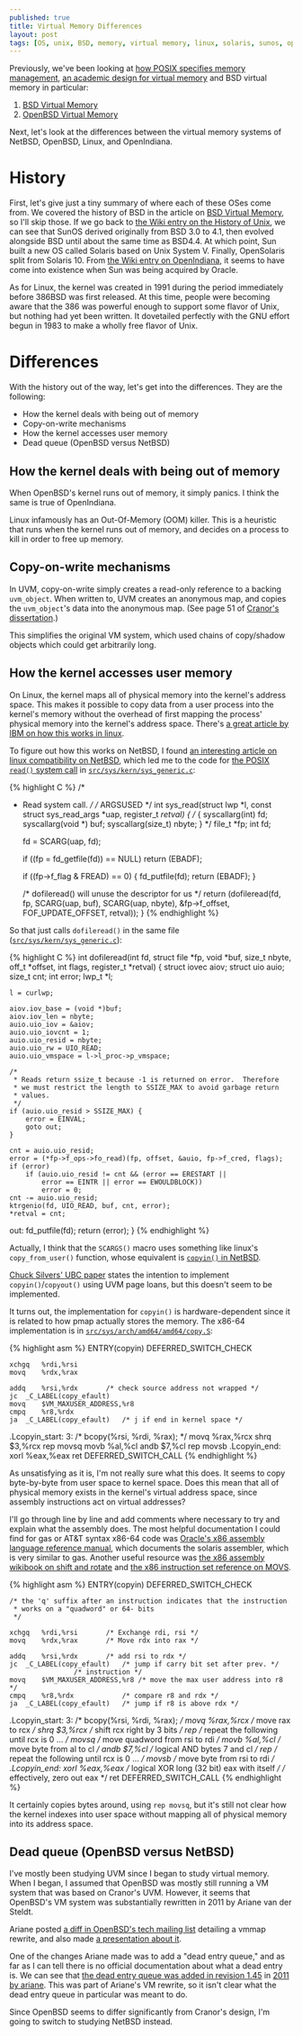 ```yaml
---
published: true
title: Virtual Memory Differences
layout: post
tags: [OS, unix, BSD, memory, virtual memory, linux, solaris, sunos, openindiana]
---
```


Previously, we've been looking at [how POSIX specifies memory management](/2016/02/01/posix-memory-management/), [an academic design for virtual memory](/2016/02/07/radixVM/) and BSD virtual memory in particular:

1. [BSD Virtual Memory](/2016/02/02/BSD-virtual-memory/)
2. [OpenBSD Virtual Memory](/2016/02/23/OpenBSD-Virtual-Memory/)

Next, let's look at the differences between the virtual memory systems of NetBSD, OpenBSD, Linux, and OpenIndiana.

# History

First, let's give just a tiny summary of where each of these OSes come from.  We covered the history of BSD in the article on [BSD Virtual Memory](/2016/02/02/BSD-virtual-memory/), so I'll skip those.  If we go back to [the Wiki entry on the History of Unix](https://en.wikipedia.org/wiki/History_of_Unix), we can see that SunOS derived originally from BSD 3.0 to 4.1, then evolved alongside BSD until about the same time as BSD4.4.  At which point, Sun built a new OS called Solaris based on Unix System V.  Finally, OpenSolaris split from Solaris 10.  From [the Wiki entry on OpenIndiana](https://en.wikipedia.org/wiki/OpenIndiana), it seems to have come into existence when Sun was being acquired by Oracle.

As for Linux, the kernel was created in 1991 during the period immediately before 386BSD was first released.  At this time, people were becoming aware that the 386 was powerful enough to support some flavor of Unix, but nothing had yet been written.  It dovetailed perfectly with the GNU effort begun in 1983 to make a wholly free flavor of Unix.

# Differences

With the history out of the way, let's get into the differences.  They are the following:

- How the kernel deals with being out of memory
- Copy-on-write mechanisms
- How the kernel accesses user memory
- Dead queue (OpenBSD versus NetBSD)

## How the kernel deals with being out of memory

When OpenBSD's kernel runs out of memory, it simply panics.  I think the same is true of OpenIndiana.

Linux infamously has an Out-Of-Memory (OOM) killer.  This is a heuristic that runs when the kernel runs out of memory, and decides on a process to kill in order to free up memory.

## Copy-on-write mechanisms

In UVM, copy-on-write simply creates a read-only reference to a backing `uvm_object`.  When written to, UVM creates an anonymous map, and copies the `uvm_object`'s data into the anonymous map.  (See page 51 of [Cranor's dissertation](http://chuck.cranor.org/p/diss.pdf).)

This simplifies the original VM system, which used chains of copy/shadow objects which could get arbitrarily long.

## How the kernel accesses user memory

On Linux, the kernel maps all of physical memory into the kernel's address space.  This makes it possible to copy data from a user process into the kernel's memory without the overhead of first mapping the process' physical memory into the kernel's address space.  There's [a great article by IBM on how this works in linux](http://www.ibm.com/developerworks/library/l-kernel-memory-access/).

To figure out how this works on NetBSD, I found [an interesting article on linux compatibility on NetBSD](http://www.onlamp.com/pub/a/onlamp/2001/06/21/linux_bsd.html?page=3), which led me to the code for [the POSIX `read()` system call](http://pubs.opengroup.org/onlinepubs/9699919799/functions/read.html) in [`src/sys/kern/sys_generic.c`](http://cvsweb.netbsd.org/bsdweb.cgi/src/sys/kern/sys_generic.c?rev=1.130&content-type=text/x-cvsweb-markup&only_with_tag=MAIN):

{% highlight C %}
/*
 * Read system call.
 */
/* ARGSUSED */
int
sys_read(struct lwp *l, const struct sys_read_args *uap, register_t *retval)
{
	/* {
		syscallarg(int)		fd;
		syscallarg(void *)	buf;
		syscallarg(size_t)	nbyte;
	} */
	file_t *fp;
	int fd;

	fd = SCARG(uap, fd);

	if ((fp = fd_getfile(fd)) == NULL)
		return (EBADF);

	if ((fp->f_flag & FREAD) == 0) {
		fd_putfile(fd);
		return (EBADF);
	}

	/* dofileread() will unuse the descriptor for us */
	return (dofileread(fd, fp, SCARG(uap, buf), SCARG(uap, nbyte),
	    &fp->f_offset, FOF_UPDATE_OFFSET, retval));
}
{% endhighlight %}

So that just calls `dofileread()` in the same file ([`src/sys/kern/sys_generic.c`](http://cvsweb.netbsd.org/bsdweb.cgi/src/sys/kern/sys_generic.c?rev=1.130&content-type=text/x-cvsweb-markup&only_with_tag=MAIN)):

{% highlight C %}
int
dofileread(int fd, struct file *fp, void *buf, size_t nbyte,
	off_t *offset, int flags, register_t *retval)
{
	struct iovec aiov;
	struct uio auio;
	size_t cnt;
	int error;
	lwp_t *l;

	l = curlwp;

	aiov.iov_base = (void *)buf;
	aiov.iov_len = nbyte;
	auio.uio_iov = &aiov;
	auio.uio_iovcnt = 1;
	auio.uio_resid = nbyte;
	auio.uio_rw = UIO_READ;
	auio.uio_vmspace = l->l_proc->p_vmspace;

	/*
	 * Reads return ssize_t because -1 is returned on error.  Therefore
	 * we must restrict the length to SSIZE_MAX to avoid garbage return
	 * values.
	 */
	if (auio.uio_resid > SSIZE_MAX) {
		error = EINVAL;
		goto out;
	}

	cnt = auio.uio_resid;
	error = (*fp->f_ops->fo_read)(fp, offset, &auio, fp->f_cred, flags);
	if (error)
		if (auio.uio_resid != cnt && (error == ERESTART ||
		    error == EINTR || error == EWOULDBLOCK))
			error = 0;
	cnt -= auio.uio_resid;
	ktrgenio(fd, UIO_READ, buf, cnt, error);
	*retval = cnt;
 out:
	fd_putfile(fd);
	return (error);
}
{% endhighlight %}

Actually, I think that the `SCARGS()` macro uses something like linux's `copy_from_user()` function, whose equivalent is [`copyin()` in NetBSD](http://netbsd.gw.com/cgi-bin/man-cgi?copyin+9+NetBSD-current).

[Chuck Silvers' UBC paper](https://www.usenix.org/legacy/event/usenix2000/freenix/full_papers/silvers/silvers_html/) states the intention to implement `copyin()`/`copyout()` using UVM page loans, but this doesn't seem to be implemented.

It turns out, the implementation for `copyin()` is hardware-dependent since it is related to how pmap actually stores the memory.  The x86-64 implementation is in [`src/sys/arch/amd64/amd64/copy.S`](http://cvsweb.netbsd.org/bsdweb.cgi/src/sys/arch/amd64/amd64/copy.S?rev=1.20&content-type=text/x-cvsweb-markup&only_with_tag=MAIN):

{% highlight asm %}
ENTRY(copyin)
	DEFERRED_SWITCH_CHECK

	xchgq	%rdi,%rsi
	movq	%rdx,%rax

	addq	%rsi,%rdx		/* check source address not wrapped */
	jc	_C_LABEL(copy_efault)
	movq	$VM_MAXUSER_ADDRESS,%r8
	cmpq	%r8,%rdx
	ja	_C_LABEL(copy_efault)	/* j if end in kernel space */

.Lcopyin_start:
3:	/* bcopy(%rsi, %rdi, %rax); */
	movq	%rax,%rcx
	shrq	$3,%rcx
	rep
	movsq
	movb	%al,%cl
	andb	$7,%cl
	rep
	movsb
.Lcopyin_end:
	xorl	%eax,%eax
	ret
	DEFERRED_SWITCH_CALL
{% endhighlight %}

As unsatisfying as it is, I'm not really sure what this does.  It seems to copy byte-by-byte from user space to kernel space.  Does this mean that all of physical memory exists in the kernel's virtual address space, since assembly instructions act on virtual addresses?

I'll go through line by line and add comments where necessary to try and explain what the assembly does.  The most helpful documentation I could find for gas or AT&T syntax x86-64 code was [Oracle's x86 assembly language reference manual](http://docs.oracle.com/cd/E26502_01/html/E28388/ennby.html#scrolltoc), which documents the solaris assembler, which is very similar to gas.  Another useful resource was [the x86 assembly wikibook on shift and rotate](https://en.wikibooks.org/wiki/X86_Assembly/Shift_and_Rotate) and [the x86 instruction set reference on MOVS](http://x86.renejeschke.de/html/file_module_x86_id_203.html).

{% highlight asm %}
ENTRY(copyin)
	DEFERRED_SWITCH_CHECK

	/* the 'q' suffix after an instruction indicates that the instruction
	 * works on a "quadword" or 64- bits
	 */

	xchgq	%rdi,%rsi		/* Exchange rdi, rsi */
	movq	%rdx,%rax		/* Move rdx into rax */

	addq	%rsi,%rdx		/* add rsi to rdx */
	jc	_C_LABEL(copy_efault)	/* jump if carry bit set after prev. */
					/* instruction */
	movq	$VM_MAXUSER_ADDRESS,%r8	/* move the max user address into r8 */
	cmpq	%r8,%rdx			/* compare r8 and rdx */
	ja	_C_LABEL(copy_efault)	/* jump if r8 is above rdx */

.Lcopyin_start:
3:	/* bcopy(%rsi, %rdi, %rax); */
	movq	%rax,%rcx	/* move rax to rcx */
	shrq	$3,%rcx		/* shift rcx right by 3 bits */
	rep			/* repeat the following until rcx is 0 ... */
	movsq			/* move quadword from rsi to rdi */
	movb	%al,%cl		/* move byte from al to cl */
	andb	$7,%cl		/* logical AND bytes 7 and cl */
	rep			/* repeat the following until rcx is 0 ... */
	movsb			/* move byte from rsi to rdi */
.Lcopyin_end:
	xorl	%eax,%eax	/* logical XOR long (32 bit) eax with itself */
				/* effectively, zero out eax */
	ret
	DEFERRED_SWITCH_CALL
{% endhighlight %}

It certainly copies bytes around, using `rep movsq`, but it's still not clear how the kernel indexes into user space without mapping all of physical memory into its address space.

## Dead queue (OpenBSD versus NetBSD)

I've mostly been studying UVM since I began to study virtual memory.  When I began, I assumed that OpenBSD was mostly still running a VM system that was based on Cranor's UVM.  However, it seems that OpenBSD's VM system was substantially rewritten in 2011 by Ariane van der Steldt.

Ariane posted [a diff in OpenBSD's tech mailing list](http://openbsd-archive.7691.n7.nabble.com/vmmap-replacement-please-test-td169729.html) detailing a vmmap rewrite, and also made [a presentation about it](http://www.openbsd.org/papers/tdose_memalloc/presentation.html).

One of the changes Ariane made was to add a "dead entry queue," and as far as I can tell there is no official documentation about what a dead entry is.  We can see that [the dead entry queue was added in revision 1.45](http://cvsweb.openbsd.org/cgi-bin/cvsweb/src/sys/uvm/uvm_map.h.diff?r1=text&tr1=1.44&r2=text&tr2=1.45) in [2011 by ariane](http://cvsweb.openbsd.org/cgi-bin/cvsweb/src/sys/uvm/uvm_map.h?rev=1.45&content-type=text/x-cvsweb-markup).  This was part of Ariane's VM rewrite, so it isn't clear what the dead entry queue in particular was meant to do.

Since OpenBSD seems to differ significantly from Cranor's design, I'm going to switch to studying NetBSD instead.
